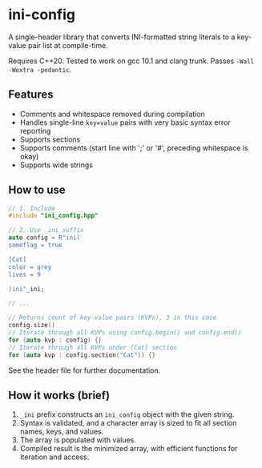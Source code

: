 # ini-config

A single-header library that converts INI-formatted string literals to a key-value pair list at compile-time.

Requires C++20. Tested to work on gcc 10.1 and clang trunk. Passes `-Wall -Wextra -pedantic`.

## Features
 * Comments and whitespace removed during compilation
 * Handles single-line `key=value` pairs with very basic syntax error reporting
 * Supports sections
 * Supports comments (start line with ';' or '#', preceding whitespace is okay)
 * Supports wide strings

## How to use
```cpp
// 1. Include
#include "ini_config.hpp"

// 2. Use _ini suffix
auto config = R"ini(
someflag = true

[Cat]
color = grey
lives = 9

)ini"_ini;

// ...

// Returns count of key-value pairs (KVPs), 3 in this case
config.size()
// Iterate through all KVPs using config.begin() and config.end()
for (auto kvp : config) {}
// Iterate through all KVPs under [Cat] section
for (auto kvp : config.section("Cat")) {}
```
See the header file for further documentation.

## How it works (brief)
1. `_ini` prefix constructs an `ini_config` object with the given string.
2. Syntax is validated, and a character array is sized to fit all section names, keys, and values.
3. The array is populated with values.
4. Compiled result is the minimized array, with efficient functions for iteration and access.
